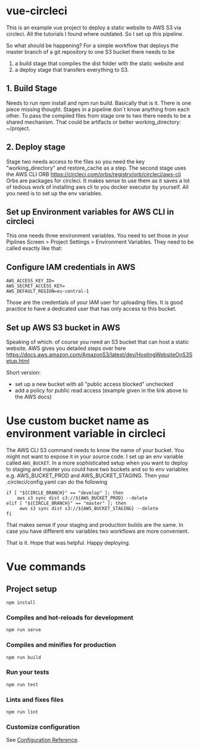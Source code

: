 # vue-circleci

This is an example vue project to deploy a static website to AWS S3 via circleci. All the tutorials I found where
outdated. So I set up this pipeline. 

So what should be happening? For a simple workflow that deploys the master branch of a git repository to one S3 bucket there needs to be 
1) a build stage that compiles the dist folder with the static website and 
2) a deploy stage that transfers everything to S3.

## 1. Build Stage
Needs to run npm install and npm run build. Basically that is it. There is one piece missing thought. Stages in a pipeline don´t know
anything from each other. To pass the compiled files from stage one to two there needs to be a shared mechanism. That could be artifacts
or better working_directory: ~/project.

## 2. Deploy stage
Stage two needs access to the files so you need the key "working_directory" and restore_cache as a step. The second stage uses the 
AWS CLI ORB https://circleci.com/orbs/registry/orb/circleci/aws-cli Orbs are packages for circleci. It makes sense to use them as it saves
a lot of tedious work of installing aws cli to you docker executor by yourself. All you need is to set up the env variables.

## Set up Environment variables for AWS CLI in circleci
This one needs three environment variables. You need to set those in your Piplines Screen > Project Settings > Environment Variables. They need to be called exactly like that:

## Configure IAM credentials in AWS
````
AWS_ACCESS_KEY_ID=
AWS_SECRET_ACCESS_KEY=
AWS_DEFAULT_REGION=eu-central-1
````
Those are the credentials of your IAM user for uploading files. It is good practice to have a dedicated user that has only access to 
this bucket. 

## Set up AWS S3 bucket in AWS
Speaking of which: of course you need an S3 bucket that can host a static website. AWS gives you detailed steps over here
https://docs.aws.amazon.com/AmazonS3/latest/dev/HostingWebsiteOnS3Setup.html

Short version:
- set up a new bucket with all "public access blocked" unchecked
- add a policy for public read access (example given in the link above to the AWS docs)

# Use custom bucket name as environment variable in circleci
The AWS CLI S3 command needs to know the name of your bucket. You might not want to expose it in your source code. I set up an env variable called `AWS_BUCKET`. In a more sophisticated setup when you want to deploy to
staging and master you could have two buckets and so to env variables e.g. AWS_BUCKET_PROD and AWS_BUCKET_STAGING. Then your .circleci/config.yaml can do the following
````
if [ "${CIRCLE_BRANCH}" == "develop" ]; then
    aws s3 sync dist s3://${AWS_BUCKET_PROD} --delete
elif [ "${CIRCLE_BRANCH}" == "master" ]; then
     aws s3 sync dist s3://${AWS_BUCKET_STAGING} --delete
fi
````
That makes sense if your staging and production builds are the same. In case you have different env variables two workflows are more convenient.

That is it. Hope that was helpful. Happy deploying. 

# Vue commands

## Project setup
```
npm install
```

### Compiles and hot-reloads for development
```
npm run serve
```

### Compiles and minifies for production
```
npm run build
```

### Run your tests
```
npm run test
```

### Lints and fixes files
```
npm run lint
```

### Customize configuration
See [Configuration Reference](https://cli.vuejs.org/config/).
